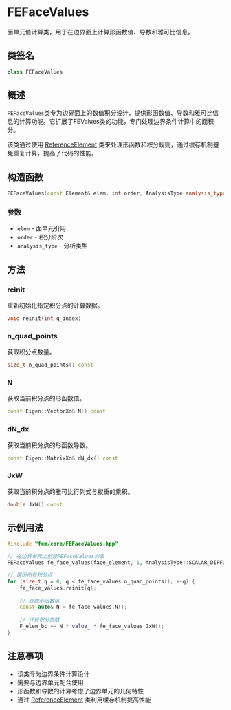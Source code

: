 # FEFaceValues

面单元值计算类，用于在边界面上计算形函数值、导数和雅可比信息。

## 类签名

```cpp
class FEFaceValues
```

## 概述

`FEFaceValues`类专为边界面上的数值积分设计，提供形函数值、导数和雅可比信息的计算功能。它扩展了FEValues类的功能，专门处理边界条件计算中的面积分。

该类通过使用 [ReferenceElement](ReferenceElement.md) 类来处理形函数和积分规则，通过缓存机制避免重复计算，提高了代码的性能。

## 构造函数

```cpp
FEFaceValues(const Element& elem, int order, AnalysisType analysis_type)
```

### 参数

- `elem` - 面单元引用
- `order` - 积分阶次
- `analysis_type` - 分析类型

## 方法

### reinit

重新初始化指定积分点的计算数据。

```cpp
void reinit(int q_index)
```

### n_quad_points

获取积分点数量。

```cpp
size_t n_quad_points() const
```

### N

获取当前积分点的形函数值。

```cpp
const Eigen::VectorXd& N() const
```

### dN_dx

获取当前积分点的形函数导数。

```cpp
const Eigen::MatrixXd& dN_dx() const
```

### JxW

获取当前积分点的雅可比行列式与权重的乘积。

```cpp
double JxW() const
```

## 示例用法

```cpp
#include "fem/core/FEFaceValues.hpp"

// 在边界单元上创建FEFaceValues对象
FEFaceValues fe_face_values(face_element, 1, AnalysisType::SCALAR_DIFFUSION);

// 遍历所有积分点
for (size_t q = 0; q < fe_face_values.n_quad_points(); ++q) {
    fe_face_values.reinit(q);
    
    // 获取形函数值
    const auto& N = fe_face_values.N();
    
    // 计算积分贡献
    F_elem_bc += N * value_ * fe_face_values.JxW();
}
```

## 注意事项

- 该类专为边界条件计算设计
- 需要与边界单元配合使用
- 形函数和导数的计算考虑了边界单元的几何特性
- 通过 [ReferenceElement](ReferenceElement.md) 类利用缓存机制提高性能